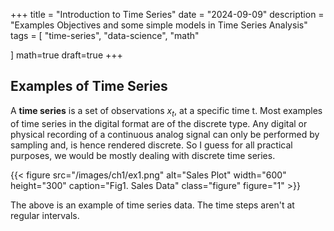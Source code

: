 +++
title = "Introduction to Time Series"
date = "2024-09-09"
description = "Examples Objectives and some simple models in Time Series Analysis"
tags = [
    "time-series",
    "data-science", "math"

]
math=true
draft=true
+++

## Examples of Time Series

A **time series** is a set of observations $x_t$, at a specific time t. Most examples of time series in the digital format are of the discrete type. Any digital or physical recording of a continuous analog signal can only be performed by sampling and, is hence rendered discrete. So I guess for all practical purposes, we would be mostly dealing with discrete time series. 



{{< figure src="/images/ch1/ex1.png" alt="Sales Plot" width="600" height="300" caption="Fig1. Sales Data" class="figure" figure="1"  >}}

The above is an example of time series data. The time steps aren't at regular intervals.